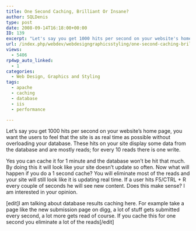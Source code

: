 ```yaml
---
title: One Second Caching, Brilliant Or Insane?
author: SQLDenis
type: post
date: 2008-09-14T16:18:00+00:00
ID: 139
excerpt: "Let's say you get 1000 hits per second on your website's home page, you want the users to feel that the site is as real time as possible without overloading your database. These hits on your site display some data from the database and are mostly reads;&hellip;"
url: /index.php/webdev/webdesigngraphicsstyling/one-second-caching-brilliant-or-insane/
views:
  - 5406
rp4wp_auto_linked:
  - 1
categories:
  - Web Design, Graphics and Styling
tags:
  - apache
  - caching
  - database
  - iis
  - performance

---
```

Let&#8217;s say you get 1000 hits per second on your website&#8217;s home page, you want the users to feel that the site is as real time as possible without overloading your database. These hits on your site display some data from the database and are mostly reads; for every 10 reads there is one write. 

Yes you can cache it for 1 minute and the database won&#8217;t be hit that much. By doing this it will look like your site doesn&#8217;t update so often. Now what will happen if you do a 1 second cache? You will eliminate most of the reads and your site will still look like it is updating real time. If a user hits F5/CTRL + R every couple of seconds he will see new content. Does this make sense? I am interested in your opinion.

[edit]I am talking about database results caching here. For example take a page like the new submission page on digg, a lot of stuff gets submitted every second, a lot more gets read of course. If you cache this for one second you eliminate a lot of the reads[/edit]